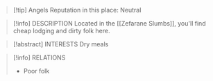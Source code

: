> [!tip] Angels Reputation in this place: Neutral

> [!info] DESCRIPTION
> Located in the [[Zefarane Slumbs]], you'll find cheap lodging and dirty folk here.

> [!abstract] INTERESTS
> Dry meals

> [!info] RELATIONS
> - Poor folk
